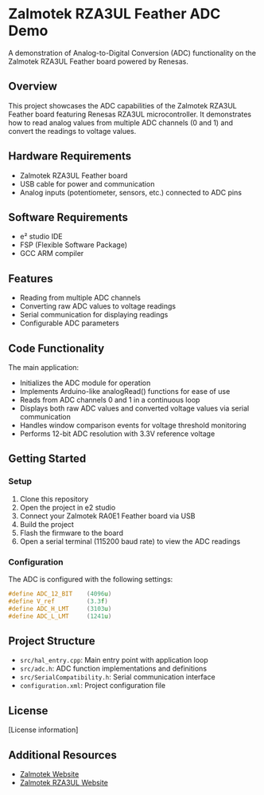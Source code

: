 # Zalmotek RZA3UL Feather ADC Demo

A demonstration of Analog-to-Digital Conversion (ADC) functionality on the Zalmotek RZA3UL Feather board powered by Renesas.

## Overview

This project showcases the ADC capabilities of the Zalmotek RZA3UL Feather board featuring Renesas RZA3UL microcontroller. It demonstrates how to read analog values from multiple ADC channels (0 and 1) and convert the readings to voltage values.

## Hardware Requirements

- Zalmotek RZA3UL Feather board
- USB cable for power and communication
- Analog inputs (potentiometer, sensors, etc.) connected to ADC pins

## Software Requirements

- e² studio IDE
- FSP (Flexible Software Package)
- GCC ARM compiler

## Features

- Reading from multiple ADC channels
- Converting raw ADC values to voltage readings
- Serial communication for displaying readings
- Configurable ADC parameters

## Code Functionality

The main application:
- Initializes the ADC module for operation
- Implements Arduino-like analogRead() functions for ease of use
- Reads from ADC channels 0 and 1 in a continuous loop
- Displays both raw ADC values and converted voltage values via serial communication
- Handles window comparison events for voltage threshold monitoring
- Performs 12-bit ADC resolution with 3.3V reference voltage

## Getting Started

### Setup

1. Clone this repository
2. Open the project in e2 studio
3. Connect your Zalmotek RA0E1 Feather board via USB
4. Build the project
5. Flash the firmware to the board
6. Open a serial terminal (115200 baud rate) to view the ADC readings

### Configuration

The ADC is configured with the following settings:

```c
#define ADC_12_BIT    (4096u)
#define V_ref         (3.3f)
#define ADC_H_LMT     (3103u)
#define ADC_L_LMT     (1241u)
```

## Project Structure

- `src/hal_entry.cpp`: Main entry point with application loop
- `src/adc.h`: ADC function implementations and definitions
- `src/SerialCompatibility.h`: Serial communication interface
- `configuration.xml`: Project configuration file

## License

[License information]

## Additional Resources

- [Zalmotek Website](https://zalmotek.com)
- [Zalmotek RZA3UL Website](https://zalmotek.com/products/RZA3UL-Feather-SoM/)
